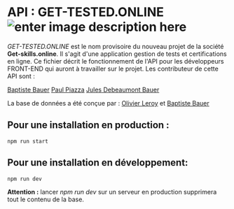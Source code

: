 
# API : GET-TESTED.ONLINE![enter image description here](https://img.shields.io/badge/GET--TESTED-API%20v1.0-green)

*GET-TESTED.ONLINE* est le nom provisoire du nouveau projet de la société **Get-skills.online**.
Il s'agit d'une application gestion de tests et certifications en ligne. 
Ce fichier décrit le fonctionnement de l'API pour les développeurs FRONT-END qui auront à travailler sur le projet. 
Les contributeur de cette API sont  : 

[Baptiste Bauer](mailto:bbauer02@gmail.com)
[Paul Piazza](mailto:paul.piazza.pro@gmail.com)
[Jules Debeaumont Bauer](deb.jules@outlook.fr)


La base de données a été conçue par : [Olivier Leroy](mailto:o.leroy@yahoo.fr) et [Baptiste Bauer](mailto:bbauer02@gmail.com)


## Pour une installation en production : 

    npm run start

## Pour une installation en développement: 

    npm run dev

**Attention :**  lancer *npm run dev* sur un serveur en production supprimera tout le contenu de la base. 
